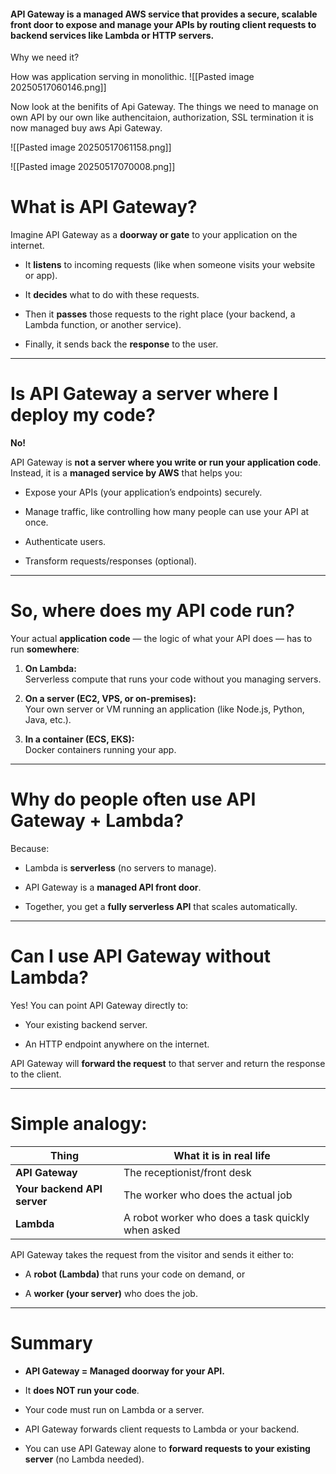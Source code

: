 #### API Gateway is a managed AWS service that provides a secure, scalable front door to expose and manage your APIs by routing client requests to backend services like Lambda or HTTP servers.

Why we need it?

How was application serving in monolithic.
![[Pasted image 20250517060146.png]]



Now look at the benifits of Api Gateway. The things we need to manage on own API by our own like authencitaion, authorization, SSL termination it is now managed buy aws Api Gateway.


![[Pasted image 20250517061158.png]]


![[Pasted image 20250517070008.png]]
# What is **API Gateway**?

Imagine API Gateway as a **doorway or gate** to your application on the internet.

- It **listens** to incoming requests (like when someone visits your website or app).
    
- It **decides** what to do with these requests.
    
- Then it **passes** those requests to the right place (your backend, a Lambda function, or another service).
    
- Finally, it sends back the **response** to the user.
    

---

# Is API Gateway a server where I deploy my code?

**No!**

API Gateway is **not a server where you write or run your application code**. Instead, it is a **managed service by AWS** that helps you:

- Expose your APIs (your application’s endpoints) securely.
    
- Manage traffic, like controlling how many people can use your API at once.
    
- Authenticate users.
    
- Transform requests/responses (optional).
    

---

# So, where does my API code run?

Your actual **application code** — the logic of what your API does — has to run **somewhere**:

1. **On Lambda:**  
    Serverless compute that runs your code without you managing servers.
    
2. **On a server (EC2, VPS, or on-premises):**  
    Your own server or VM running an application (like Node.js, Python, Java, etc.).
    
3. **In a container (ECS, EKS):**  
    Docker containers running your app.
    

---

# Why do people often use API Gateway + Lambda?

Because:

- Lambda is **serverless** (no servers to manage).
    
- API Gateway is a **managed API front door**.
    
- Together, you get a **fully serverless API** that scales automatically.
    

---

# Can I use API Gateway without Lambda?

Yes! You can point API Gateway directly to:

- Your existing backend server.
    
- An HTTP endpoint anywhere on the internet.
    

API Gateway will **forward the request** to that server and return the response to the client.

---

# Simple analogy:

|Thing|What it is in real life|
|---|---|
|**API Gateway**|The receptionist/front desk|
|**Your backend API server**|The worker who does the actual job|
|**Lambda**|A robot worker who does a task quickly when asked|

API Gateway takes the request from the visitor and sends it either to:

- A **robot (Lambda)** that runs your code on demand, or
    
- A **worker (your server)** who does the job.
    

---

# Summary

- **API Gateway = Managed doorway for your API.**
    
- It **does NOT run your code**.
    
- Your code must run on Lambda or a server.
    
- API Gateway forwards client requests to Lambda or your backend.
    
- You can use API Gateway alone to **forward requests to your existing server** (no Lambda needed).